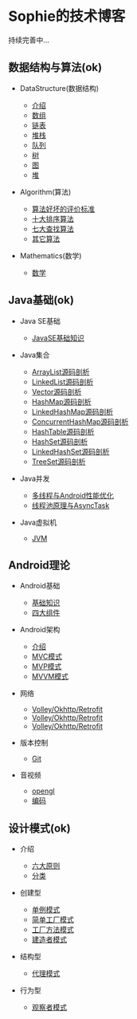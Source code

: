 # Sophie的技术博客

持续完善中...

## 数据结构与算法(ok)

* DataStructure(数据结构)

    * [介绍](https://github.com/2211785113/Blog/blob/master/数据结构与算法/DataStructure/介绍.md)
    * [数组](https://github.com/2211785113/Blog/blob/master/数据结构与算法/DataStructure/1数组.md)
    * [链表](https://github.com/2211785113/Blog/blob/master/数据结构与算法/DataStructure/2链表.md)
    * [堆栈](https://github.com/2211785113/Blog/blob/master/数据结构与算法/DataStructure/3堆栈.md)
    * [队列](https://github.com/2211785113/Blog/blob/master/数据结构与算法/DataStructure/4队列.md)
    * [树](https://github.com/2211785113/Blog/blob/master/数据结构与算法/DataStructure/5树.md)
    * [图](https://github.com/2211785113/Blog/blob/master/数据结构与算法/DataStructure/6图.md)
    * [堆](https://github.com/2211785113/Blog/blob/master/数据结构与算法/DataStructure/7堆.md)

* Algorithm(算法)

    * [算法好坏的评价标准](https://github.com/2211785113/Blog/blob/master/数据结构与算法/Algorithm/算法好坏的评价标准.md)
    * [十大排序算法](https://github.com/2211785113/Blog/blob/master/数据结构与算法/Algorithm/十大排序算法.md)
    * [七大查找算法](https://github.com/2211785113/Blog/blob/master/数据结构与算法/Algorithm/七大查找算法.md)
    * [其它算法](https://github.com/2211785113/Blog/blob/master/数据结构与算法/Algorithm/其它算法.md)

* Mathematics(数学)

    * [数学](https://github.com/2211785113/Blog/blob/master/数据结构与算法/Mathematics/数学.md)

## Java基础(ok)

* Java SE基础

    * [JavaSE基础知识](https://github.com/2211785113/Blog/blob/master/Java基础/JavaSE基础/JavaSE基础知识.md)

* Java集合

    * [ArrayList源码剖析](https://github.com/2211785113/Blog/blob/master/Java基础/Java集合/1——ArrayList源码剖析.md)
    * [LinkedList源码剖析](https://github.com/2211785113/Blog/blob/master/Java基础/Java集合/1——LinkedList源码剖析.md)
    * [Vector源码剖析](https://github.com/2211785113/Blog/blob/master/Java基础/Java集合/1——Vector源码剖析.md)
    * [HashMap源码剖析](https://github.com/2211785113/Blog/blob/master/Java基础/Java集合/2——HashMap源码剖析.md)
    * [LinkedHashMap源码剖析](https://github.com/2211785113/Blog/blob/master/Java基础/Java集合/2——LinkedHashMap源码剖析.md)
    * [ConcurrentHashMap源码剖析](https://github.com/2211785113/Blog/blob/master/Java基础/Java集合/2——ConcurrentHashMap源码剖析.md)
    * [HashTable源码剖析](https://github.com/2211785113/Blog/blob/master/Java基础/Java集合/2——HashTable源码剖析.md)
    * [HashSet源码剖析](https://github.com/2211785113/Blog/blob/master/Java基础/Java集合/3——HashSet源码剖析.md)
    * [LinkedHashSet源码剖析](https://github.com/2211785113/Blog/blob/master/Java基础/Java集合/3——LinkedHashSet源码剖析.md)
    * [TreeSet源码剖析](https://github.com/2211785113/Blog/blob/master/Java基础/Java集合/3——TreeSet源码剖析.md)

* Java并发

    * [多线程与Android性能优化](https://github.com/2211785113/Blog/blob/master/Java基础/Java并发/多线程与Android性能优化.md)
    * [线程池原理与AsyncTask](https://github.com/2211785113/Blog/blob/master/Java基础/Java并发/线程池原理与AsyncTask.md)

* Java虚拟机

    * [JVM](https://github.com/2211785113/Blog/blob/master/Java基础/Java虚拟机/JVM)

## Android理论

* Android基础

    * [基础知识](https://github.com/2211785113/Blog/blob/master/Android理论/Android基础/基础知识)
    * [四大组件](https://github.com/2211785113/Blog/blob/master/Android理论/Android基础/四大组件)

* Android架构

    * [介绍](https://github.com/2211785113/Blog/blob/master/Android理论/架构/介绍.md)
    * [MVC模式](https://github.com/2211785113/Blog/blob/master/Android理论/架构/MVC模式.md)
    * [MVP模式](https://github.com/2211785113/Blog/blob/master/Android理论/架构/MVP模式.md)
    * [MVVM模式](https://github.com/2211785113/Blog/blob/master/Android理论/架构/MVVM模式.md)

* 网络

    * [Volley/Okhttp/Retrofit](https://github.com/2211785113/Blog/blob/master/Android理论/网络请求/网络传输原理/网络协议TCP/IP和HTTP)
    * [Volley/Okhttp/Retrofit](https://github.com/2211785113/Blog/blob/master/Android理论/网络请求/Socket)
    * [Volley/Okhttp/Retrofit](https://github.com/2211785113/Blog/blob/master/Android理论/网络请求/Volley/Okhttp/Retrofit)

* 版本控制

    * [Git](https://github.com/2211785113/Blog/blob/master/Android理论/版本控制/Git.md)

* 音视频

    * [opengl](https://github.com/2211785113/Blog/blob/master/Android理论/音视频/opengl)
    * [编码](https://github.com/2211785113/Blog/blob/master/Android理论/音视频/编码)

## 设计模式(ok)

* 介绍

    * [六大原则](https://github.com/2211785113/Blog/blob/master/设计模式/介绍/六大原则.md)
    * [分类](https://github.com/2211785113/Blog/blob/master/设计模式/介绍/分类.md)

* 创建型

    * [单例模式](https://github.com/2211785113/Blog/blob/master/设计模式/创建型/单例模式.md)
    * [简单工厂模式](https://github.com/2211785113/Blog/blob/master/设计模式/创建型/简单工厂模式.md)
    * [工厂方法模式](https://github.com/2211785113/Blog/blob/master/设计模式/创建型/工厂方法模式.md)
    * [建造者模式](https://github.com/2211785113/Blog/blob/master/设计模式/创建型/建造者模式.md)

* 结构型

    * [代理模式](https://github.com/2211785113/Blog/blob/master/设计模式/结构型/代理模式.md)

* 行为型

    * [观察者模式](https://github.com/2211785113/Blog/blob/master/设计模式/行为型/观察者模式.md)



